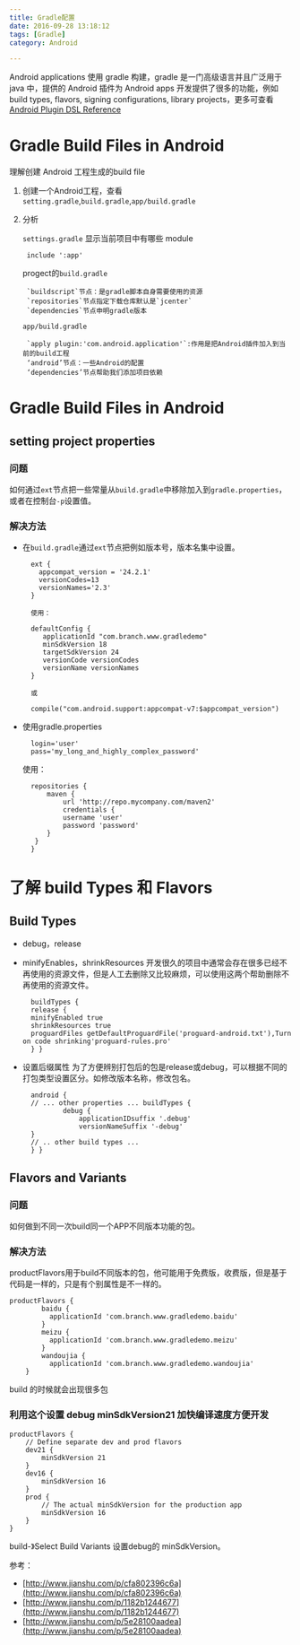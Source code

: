 ```yaml
---
title: Gradle配置
date: 2016-09-28 13:18:12
tags: [Gradle]
category: Android

---
```


Android applications 使用 gradle 构建，gradle 是一门高级语言并且广泛用于 java 中，提供的 Android 插件为 Android apps 开发提供了很多的功能，例如 build types, flavors, signing configurations, library projects，更多可查看[Android Plugin DSL Reference](http://google.github.io/android-gradle-dsl/current/index.html)

# Gradle Build Files in Android
理解创建 Android 工程生成的build file

<!--more-->

1. 创建一个Android工程，查看`setting.gradle`,`build.gradle`,`app/build.gradle`

2. 分析

    `settings.gradle` 显示当前项目中有哪些 module

        include ':app'

    progect的`build.gradle`

        `buildscript`节点：是gradle脚本自身需要使用的资源
        `repositories`节点指定下载仓库默认是`jcenter`
        `dependencies`节点申明gradle版本

    `app/build.gradle`

        `apply plugin:'com.android.application'`:作用是把Android插件加入到当前的build工程
        ‘android’节点：一些Android的配置
        ‘dependencies’节点帮助我们添加项目依赖


# Gradle Build Files in Android

## setting project properties

### 问题

如何通过`ext`节点把一些常量从`build.gradle`中移除加入到`gradle.properties`，或者在控制台`-p`设置值。

### 解决方法

- 在`build.gradle`通过`ext`节点把例如版本号，版本名集中设置。

        ext {
          appcompat_version = '24.2.1'
          versionCodes=13
          versionNames='2.3'
        }

        使用：

        defaultConfig {
           applicationId "com.branch.www.gradledemo"
           minSdkVersion 18
           targetSdkVersion 24
           versionCode versionCodes
           versionName versionNames
        }

        或

        compile("com.android.support:appcompat-v7:$appcompat_version")

- 使用gradle.properties

        login='user'
        pass='my_long_and_highly_complex_password'

    使用：

        repositories {
            maven {
                url 'http://repo.mycompany.com/maven2'
                credentials {
                username 'user'
                password 'password'
            }
         }
        }

# 了解 build Types 和 Flavors

## Build Types
- debug，release
- minifyEnables，shrinkResources
    开发很久的项目中通常会存在很多已经不再使用的资源文件，但是人工去删除又比较麻烦，可以使用这两个帮助删除不再使用的资源文件。

        buildTypes {
        release {
        minifyEnabled true
        shrinkResources true
        proguardFiles getDefaultProguardFile('proguard-android.txt'),Turn on code shrinking'proguard-rules.pro'
        } }


- 设置后缀属性
    为了方便辨别打包后的包是release或debug，可以根据不同的打包类型设置区分。如修改版本名称，修改包名。

        android {
        // ... other properties ... buildTypes {
                debug {
                    applicationIDsuffix '.debug'
                    versionNameSuffix '-debug'
        }
        // .. other build types ...
        } }

## Flavors and Variants

### 问题

如何做到不同一次build同一个APP不同版本功能的包。

### 解决方法

productFlavors用于build不同版本的包，他可能用于免费版，收费版，但是基于代码是一样的，只是有个别属性是不一样的。

    productFlavors {
            baidu {
              applicationId 'com.branch.www.gradledemo.baidu'
            }
            meizu {
              applicationId 'com.branch.www.gradledemo.meizu'
            }
            wandoujia {
              applicationId 'com.branch.www.gradledemo.wandoujia'
        }

build 的时候就会出现很多包

### 利用这个设置 debug minSdkVersion21 加快编译速度方便开发

    productFlavors {
        // Define separate dev and prod flavors
        dev21 {
            minSdkVersion 21
        }
        dev16 {
            minSdkVersion 16
        }
        prod {
            // The actual minSdkVersion for the production app
            minSdkVersion 16
        }
    }

build-》Select Build Variants 设置debug的 minSdkVersion。



参考：
- [http://www.jianshu.com/p/cfa802396c6a](http://www.jianshu.com/p/cfa802396c6a)
- [http://www.jianshu.com/p/1182b1244677](http://www.jianshu.com/p/1182b1244677)
- [http://www.jianshu.com/p/5e28100aadea](http://www.jianshu.com/p/5e28100aadea)
